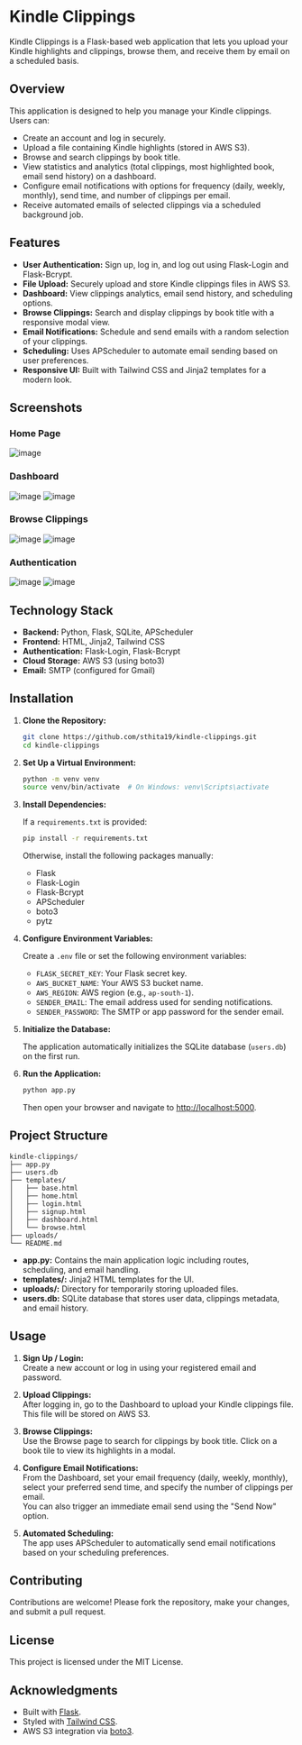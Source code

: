 # Kindle Clippings

Kindle Clippings is a Flask-based web application that lets you upload your Kindle highlights and clippings, browse them, and receive them by email on a scheduled basis.

## Overview

This application is designed to help you manage your Kindle clippings. Users can:
- Create an account and log in securely.
- Upload a file containing Kindle highlights (stored in AWS S3).
- Browse and search clippings by book title.
- View statistics and analytics (total clippings, most highlighted book, email send history) on a dashboard.
- Configure email notifications with options for frequency (daily, weekly, monthly), send time, and number of clippings per email.
- Receive automated emails of selected clippings via a scheduled background job.

## Features

- **User Authentication:** Sign up, log in, and log out using Flask-Login and Flask-Bcrypt.
- **File Upload:** Securely upload and store Kindle clippings files in AWS S3.
- **Dashboard:** View clippings analytics, email send history, and scheduling options.
- **Browse Clippings:** Search and display clippings by book title with a responsive modal view.
- **Email Notifications:** Schedule and send emails with a random selection of your clippings.
- **Scheduling:** Uses APScheduler to automate email sending based on user preferences.
- **Responsive UI:** Built with Tailwind CSS and Jinja2 templates for a modern look.
## Screenshots

### Home Page
![image](https://github.com/user-attachments/assets/011f3f76-720a-427b-ad5e-c845b6bfab12)

### Dashboard
![image](https://github.com/user-attachments/assets/70ac328c-94fc-4a61-b438-dab71f380d09)
![image](https://github.com/user-attachments/assets/b7f2d7cb-b953-410b-9644-309fac1fc4fc)


### Browse Clippings
![image](https://github.com/user-attachments/assets/ef4a7dc2-2e78-4bdd-ba62-b60e4c73b375)
![image](https://github.com/user-attachments/assets/1ca7ee84-cd6f-4f72-9572-d22e00a5c279)

### Authentication
![image](https://github.com/user-attachments/assets/caa9b286-b8c7-4261-a53c-da8e20a8e931) ![image](https://github.com/user-attachments/assets/09359887-bf92-4512-8985-aa76be23f115)



## Technology Stack

- **Backend:** Python, Flask, SQLite, APScheduler
- **Frontend:** HTML, Jinja2, Tailwind CSS
- **Authentication:** Flask-Login, Flask-Bcrypt
- **Cloud Storage:** AWS S3 (using boto3)
- **Email:** SMTP (configured for Gmail)

## Installation

1. **Clone the Repository:**

   ```bash
   git clone https://github.com/sthita19/kindle-clippings.git
   cd kindle-clippings
   ```

2. **Set Up a Virtual Environment:**

   ```bash
   python -m venv venv
   source venv/bin/activate  # On Windows: venv\Scripts\activate
   ```

3. **Install Dependencies:**

   If a `requirements.txt` is provided:
   ```bash
   pip install -r requirements.txt
   ```
   Otherwise, install the following packages manually:
   - Flask
   - Flask-Login
   - Flask-Bcrypt
   - APScheduler
   - boto3
   - pytz

4. **Configure Environment Variables:**

   Create a `.env` file or set the following environment variables:
   - `FLASK_SECRET_KEY`: Your Flask secret key.
   - `AWS_BUCKET_NAME`: Your AWS S3 bucket name.
   - `AWS_REGION`: AWS region (e.g., `ap-south-1`).
   - `SENDER_EMAIL`: The email address used for sending notifications.
   - `SENDER_PASSWORD`: The SMTP or app password for the sender email.

5. **Initialize the Database:**

   The application automatically initializes the SQLite database (`users.db`) on the first run.

6. **Run the Application:**

   ```bash
   python app.py
   ```
   Then open your browser and navigate to [http://localhost:5000](http://localhost:5000).

## Project Structure

```
kindle-clippings/
├── app.py
├── users.db
├── templates/
│   ├── base.html
│   ├── home.html
│   ├── login.html
│   ├── signup.html
│   ├── dashboard.html
│   └── browse.html
├── uploads/
└── README.md
```

- **app.py:** Contains the main application logic including routes, scheduling, and email handling.
- **templates/:** Jinja2 HTML templates for the UI.
- **uploads/:** Directory for temporarily storing uploaded files.
- **users.db:** SQLite database that stores user data, clippings metadata, and email history.

## Usage

1. **Sign Up / Login:**  
   Create a new account or log in using your registered email and password.

2. **Upload Clippings:**  
   After logging in, go to the Dashboard to upload your Kindle clippings file. This file will be stored on AWS S3.

3. **Browse Clippings:**  
   Use the Browse page to search for clippings by book title. Click on a book tile to view its highlights in a modal.

4. **Configure Email Notifications:**  
   From the Dashboard, set your email frequency (daily, weekly, monthly), select your preferred send time, and specify the number of clippings per email.  
   You can also trigger an immediate email send using the "Send Now" option.

5. **Automated Scheduling:**  
   The app uses APScheduler to automatically send email notifications based on your scheduling preferences.

## Contributing

Contributions are welcome! Please fork the repository, make your changes, and submit a pull request.

## License

This project is licensed under the MIT License.

## Acknowledgments

- Built with [Flask](https://flask.palletsprojects.com/).
- Styled with [Tailwind CSS](https://tailwindcss.com/).
- AWS S3 integration via [boto3](https://boto3.amazonaws.com/).
